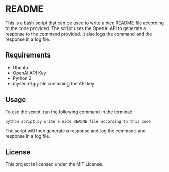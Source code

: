 # README
This is a bash script that can be used to write a nice README file according to the code provided. The script uses the OpenAI API to generate a response to the command provided. It also logs the command and the response in a log file.

## Requirements
- Ubuntu
- OpenAI API Key
- Python 3
- mysecret.py file containing the API key

## Usage
To use the script, run the following command in the terminal:

```
python script.py write a nice README file according to this code
```

The script will then generate a response and log the command and response in a log file.

## License
This project is licensed under the MIT License.
